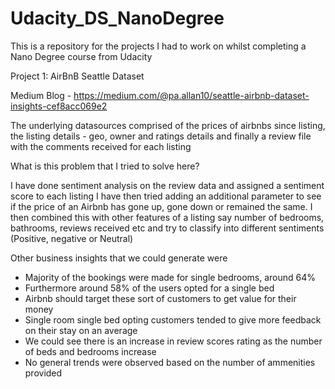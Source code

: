 # Udacity_DS_NanoDegree
This is a repository for the projects I had to work on whilst completing a Nano Degree course from Udacity

Project 1:
AirBnB Seattle Dataset

Medium Blog - https://medium.com/@pa.allan10/seattle-airbnb-dataset-insights-cef8acc069e2


The underlying datasources comprised of the prices of airbnbs since listing, the listing details - geo, owner and ratings details and finally a review file with the comments received for each listing

What is this problem that I tried to solve here?

I have done sentiment analysis on the review data and assigned a sentiment score to each listing
I have then tried adding an additional parameter to see if the price of an Airbnb has gone up, gone down or remained the same. I then combined this with other features of a listing
say number of bedrooms, bathrooms, reviews received etc and try to classify into different sentiments (Positive, negative or Neutral)

Other business insights that we could generate were
- Majority of the bookings were made for single bedrooms, around 64%
- Furthermore around 58% of the users opted for a single bed
- Airbnb should target these sort of customers to get value for their money
- Single room single bed opting customers tended to give more feedback on their stay on an average
- We could see there is an increase in review scores rating as the number of beds and bedrooms increase
- No general trends were observed based on the number of ammenities provided
